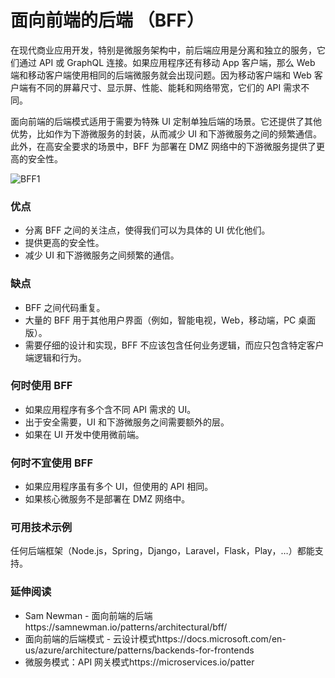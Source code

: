 # 面向前端的后端 （BFF）

在现代商业应用开发，特别是微服务架构中，前后端应用是分离和独立的服务，它们通过 API 或 GraphQL 连接。如果应用程序还有移动 App 客户端，那么 Web 端和移动客户端使用相同的后端微服务就会出现问题。因为移动客户端和 Web 客户端有不同的屏幕尺寸、显示屏、性能、能耗和网络带宽，它们的 API 需求不同。

面向前端的后端模式适用于需要为特殊 UI 定制单独后端的场景。它还提供了其他优势，比如作为下游微服务的封装，从而减少 UI 和下游微服务之间的频繁通信。此外，在高安全要求的场景中，BFF 为部署在 DMZ 网络中的下游微服务提供了更高的安全性。

![BFF1](https://picx.zhimg.com/80/v2-9d7d633aeb10cd53d5ecbe2d980c1f35_720w.webp?source=1940ef5c)

### 优点

- 分离 BFF 之间的关注点，使得我们可以为具体的 UI 优化他们。
- 提供更高的安全性。
- 减少 UI 和下游微服务之间频繁的通信。

### 缺点

- BFF 之间代码重复。
- 大量的 BFF 用于其他用户界面（例如，智能电视，Web，移动端，PC 桌面版）。
- 需要仔细的设计和实现，BFF 不应该包含任何业务逻辑，而应只包含特定客户端逻辑和行为。

### 何时使用 BFF

- 如果应用程序有多个含不同 API 需求的 UI。
- 出于安全需要，UI 和下游微服务之间需要额外的层。
- 如果在 UI 开发中使用微前端。

### 何时不宜使用 BFF

- 如果应用程序虽有多个 UI，但使用的 API 相同。
- 如果核心微服务不是部署在 DMZ 网络中。

### 可用技术示例

任何后端框架（Node.js，Spring，Django，Laravel，Flask，Play，…）都能支持。

### 延伸阅读

- Sam Newman - 面向前端的后端https://samnewman.io/patterns/architectural/bff/
- 面向前端的后端模式 - 云设计模式https://docs.microsoft.com/en-us/azure/architecture/patterns/backends-for-frontends
- 微服务模式：API 网关模式https://microservices.io/patter
